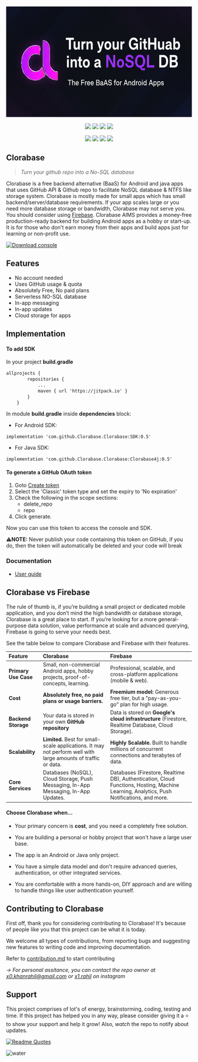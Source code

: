 <p align="center"><img alt="clorabase" height="300" src="/Banner.png"></p>
<p align="center">
  <img src="https://img.shields.io/github/license/ErrorxCode/Clorabase?style=for-the-badge">
  <img src="https://img.shields.io/github/stars/ErrorxCode/Clorabase?style=for-the-badge">
  <img src="https://img.shields.io/github/issues/ErrorxCode/Clorabase?color=red&style=for-the-badge">
  <img src="https://img.shields.io/github/forks/ErrorxCode/Clorabase?color=teal&style=for-the-badge">
</p>

<p align="center">
  <img src="https://img.shields.io/badge/Author-Rahil--Khan-cyan?style=flat-square">
  <img src="https://img.shields.io/badge/Open%20Source-Yes-cyan?style=flat-square">
  <img src="https://img.shields.io/badge/Written%20In-Java-cyan?style=flat-square">
  <img src="https://jitpack.io/v/Clorabase/Clorabase.svg">
</p>


## Clorabase
> *Turn your github repo into a No-SQL database*

Clorabase is a free backend alternative (BaaS) for Android and java apps that uses GitHub API & Github repo to facilitate NoSQL database & NTFS like storage system. Clorabase is mostly made for small apps which has small backend/server/database requirements. If your app scales large or you need more database storage or bandwidth, Clorabase may not serve you. You should consider using [Firebase](https://firebase.google.com). Clorabase AIMS provides a money-free production-ready backend for building Android apps as a hobby or start-up. It is for those who don't earn money from their apps and build apps just for learning or non-profit use.

<a href="https://github.com/Clorabase/Clorabase/releases/download/0.5/Console-stable-v0.5.apk"> <img alt="Download console" height=40 src="https://dabuttonfactory.com/button.png?t=Download+console&f=Open+Sans-Bold&ts=26&tc=fff&hp=45&vp=20&c=11&bgt=unicolored&bgc=15d798"></a>

## Features
- No account needed
- Uses GitHub usage & quota
- Absolutely Free, No paid plans
- Serverless NO-SQL database
- In-app messaging
- In-app updates
- Cloud storage for apps


## Implementation
#### To add SDK
In your project **build.gradle**
```
allprojects {
		repositories {
			...
			maven { url 'https://jitpack.io' }
		}
	}
```
In module **build.gradle** inside **dependencies** block:
- For Android SDK:
```
implementation 'com.github.Clorabase.Clorabase:SDK:0.5'
```
- For Java SDK:
```
implementation 'com.github.Clorabase.Clorabase:Clorabase4j:0.5'
```



#### To generate a GitHub OAuth token
1. Goto [Create token](https://github.com/settings/tokens/new)
2. Select the 'Classic' token type and set the expiry to 'No expiration'
3. Check the following in the scope sections:
   - delete_repo
   - repo
4. Click generate.

Now you can use this token to access the console and SDK.

⚠️**NOTE:** Never publish your code containing this token on GitHub, if you do, then the token will automatically be deleted and your code will break


### Documentation
- [User guide](https://clorabase.github.io)

## Clorabase vs Firebase
The rule of thumb is, if you’re building a small project or dedicated mobile application, and you don’t mind the high bandwidth or database storage, Clorabase is a great place to start. If you’re looking for a more general-purpose data solution, value performance at scale and advanced querying, Firebase is going to serve your needs best.

See the table below to compare Clorabase and Firebase with their features.

| Feature | Clorabase | Firebase |
| :--- | :--- | :--- |
| **Primary Use Case** | Small, non-commercial Android apps, hobby projects, proof-of-concepts, learning. | Professional, scalable, and cross-platform applications (mobile & web). |
| **Cost** | **Absolutely free, no paid plans or usage barriers.** | **Freemium model:** Generous free tier, but a "pay-as-you-go" plan for high usage. |
| **Backend Storage** | Your data is stored in your own **GitHub repository** | Data is stored on **Google's cloud infrastructure** (Firestore, Realtime Database, Cloud Storage). |
| **Scalability** | **Limited.** Best for small-scale applications. It may not perform well with large amounts of traffic or data. | **Highly Scalable.** Built to handle millions of concurrent connections and terabytes of data. |
| **Core Services** | Databases (NoSQL), Cloud Storage, Push Messaging, In-App Messaging, In-App Updates. | Databases (Firestore, Realtime DB), Authentication, Cloud Functions, Hosting, Machine Learning, Analytics, Push Notifications, and more. |


#### Choose Clorabase when...
   -   Your primary concern is **cost**, and you need a completely free solution.
        
   -   You are building a personal or hobby project that won't have a large user base.
        
-   The app is an Android or Java only project.
        
  -   You have a simple data model and don't require advanced queries, authentication, or other integrated services.
        
-    You are comfortable with a more hands-on, DIY approach and are willing to handle things like user authentication yourself.



## Contributing to Clorabase
First off, thank you for considering contributing to Clorabase! It's because of people like you that this project can be what it is today.

We welcome all types of contributions, from reporting bugs and suggesting new features to writing code and improving documentation.

 Refer to [contribution.md](/contribution.md) to start contributing

*-> For personal assitance, you can contact the repo owner at x0.khanrahil@gmail.com or [x1.rahil](https://instagram.com/x1.rahil) on instagram*



## Support
This project comprises of lot's of energy, brainstorming, coding, testing and time. If this project has helped you in any way, please consider giving it a ⭐ to show your support and help it grow! Also, *watch* the repo to notify about updates.

[![Readme Quotes](https://quotes-github-readme.vercel.app/api?type=horizontal&theme=dracula)](https://github.com/piyushsuthar/github-readme-quotes)


![water](https://raw.githubusercontent.com/mayhemantt/mayhemantt/Update/svg/Bottom.svg)
